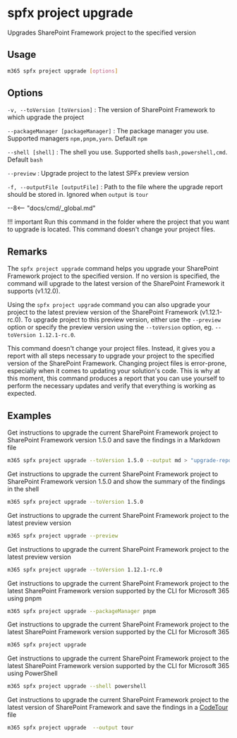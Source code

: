 # spfx project upgrade

Upgrades SharePoint Framework project to the specified version

## Usage

```sh
m365 spfx project upgrade [options]
```

## Options

`-v, --toVersion [toVersion]`
: The version of SharePoint Framework to which upgrade the project

`--packageManager [packageManager]`
: The package manager you use. Supported managers `npm,pnpm,yarn`. Default `npm`

`--shell [shell]`
: The shell you use. Supported shells `bash,powershell,cmd`. Default `bash`

`--preview`
: Upgrade project to the latest SPFx preview version

`-f, --outputFile [outputFile]`
: Path to the file where the upgrade report should be stored in. Ignored when `output` is `tour`

--8<-- "docs/cmd/_global.md"

!!! important
    Run this command in the folder where the project that you want to upgrade is located. This command doesn't change your project files.

## Remarks

The `spfx project upgrade` command helps you upgrade your SharePoint Framework project to the specified version. If no version is specified, the command will upgrade to the latest version of the SharePoint Framework it supports (v1.12.0).

Using the `spfx project upgrade` command you can also upgrade your project to the latest preview version of the SharePoint Framework (v1.12.1-rc.0). To upgrade project to this preview version, either use the `--preview` option or specify the preview version using the `--toVersion` option, eg. `--toVersion 1.12.1-rc.0`.

This command doesn't change your project files. Instead, it gives you a report with all steps necessary to upgrade your project to the specified version of the SharePoint Framework. Changing project files is error-prone, especially when it comes to updating your solution's code. This is why at this moment, this command produces a report that you can use yourself to perform the necessary updates and verify that everything is working as expected.

## Examples

Get instructions to upgrade the current SharePoint Framework project to SharePoint Framework version 1.5.0 and save the findings in a Markdown file

```sh
m365 spfx project upgrade --toVersion 1.5.0 --output md > "upgrade-report.md"
```

Get instructions to upgrade the current SharePoint Framework project to SharePoint Framework version 1.5.0 and show the summary of the findings in the shell

```sh
m365 spfx project upgrade --toVersion 1.5.0
```

Get instructions to upgrade the current SharePoint Framework project to the latest preview version

```sh
m365 spfx project upgrade --preview
```

Get instructions to upgrade the current SharePoint Framework project to the latest preview version

```sh
m365 spfx project upgrade --toVersion 1.12.1-rc.0
```

Get instructions to upgrade the current SharePoint Framework project to the latest SharePoint Framework version supported by the CLI for Microsoft 365 using pnpm

```sh
m365 spfx project upgrade --packageManager pnpm
```

Get instructions to upgrade the current SharePoint Framework project to the latest SharePoint Framework version supported by the CLI for Microsoft 365

```sh
m365 spfx project upgrade
```

Get instructions to upgrade the current SharePoint Framework project to the latest SharePoint Framework version supported by the CLI for Microsoft 365 using PowerShell

```sh
m365 spfx project upgrade --shell powershell
```

Get instructions to upgrade the current SharePoint Framework project to the latest version of SharePoint Framework and save the findings in a [CodeTour](https://aka.ms/codetour) file

```sh
m365 spfx project upgrade  --output tour
```
